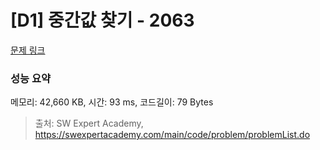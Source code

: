 # [D1] 중간값 찾기 - 2063 

[문제 링크](https://swexpertacademy.com/main/code/problem/problemDetail.do?contestProbId=AV5QPsXKA2UDFAUq) 

### 성능 요약

메모리: 42,660 KB, 시간: 93 ms, 코드길이: 79 Bytes



> 출처: SW Expert Academy, https://swexpertacademy.com/main/code/problem/problemList.do